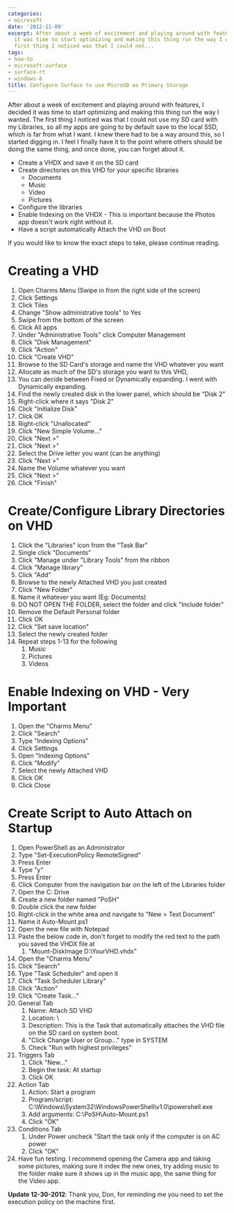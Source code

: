 ```yaml
---
categories:
- microsoft
date: '2012-11-09'
excerpt: After about a week of excitement and playing around with features, I decided
  it was time to start optimizing and making this thing run the way I wanted. The
  first thing I noticed was that I could not...
tags:
- how-to
- microsoft-surface
- surface-rt
- windows-8
title: Configure Surface to use MicroSD as Primary Storage
---
```


After about a week of excitement and playing around with features, I decided it was time to start optimizing and making this thing run the way I wanted. The first thing I noticed was that I could not use my SD card with my Libraries, so all my apps are going to by default save to the local SSD, which is far from what I want. I knew there had to be a way around this, so I started digging in. I feel I finally have it to the point where others should be doing the same thing, and once done, you can forget about it.

- Create a VHDX and save it on the SD card
- Create directories on this VHD for your specific libraries
    - Documents
    - Music
    - Video
    - Pictures
- Configure the libraries
- Enable Indexing on the VHDX - This is important because the Photos app doesn't work right without it.
- Have a script automatically Attach the VHD on Boot

If you would like to know the exact steps to take, please continue reading.

# Creating a VHD

1. Open Charms Menu (Swipe in from the right side of the screen)
2. Click Settings
3. Click Tiles
4. Change "Show administrative tools" to Yes
5. Swipe from the bottom of the screen
6. Click All apps
7. Under "Administrative Tools" click Computer Management
8. Click "Disk Management"
9. Click "Action"
10. Click "Create VHD"
11. Browse to the SD Card's storage and name the VHD whatever you want
12. Allocate as much of the SD's storage you want to this VHD,
13. You can decide between Fixed or Dynamically expanding. I went with Dynamically expanding.
14. Find the newly created disk in the lower panel, which should be "Disk 2"
15. Right-click where it says "Disk 2"
16. Click "Initialize Disk"
17. Click OK
18. Right-click "Unallocated"
19. Click "New Simple Volume..."
20. Click "Next >"
21. Click "Next >"
22. Select the Drive letter you want (can be anything)
23. Click "Next >"
24. Name the Volume whatever you want
25. Click "Next >"
26. Click "Finish"

# Create/Configure Library Directories on VHD

1. Click the "Libraries" icon from the "Task Bar"
2. Single click "Documents"
3. Click "Manage under "Library Tools" from the ribbon
4. Click "Manage library"
5. Click "Add"
6. Browse to the newly Attached VHD you just created
7. Click "New Folder"
8. Name it whatever you want (Eg: Documents)
9. DO NOT OPEN THE FOLDER, select the folder and click "Include folder"
10. Remove the Default Personal folder
11. Click OK
12. Click "Set save location"
13. Select the newly created folder
14. Repeat steps 1-13 for the following
    1. Music
    2. Pictures
    3. Videos

# Enable Indexing on VHD - Very Important

1. Open the "Charms Menu"
2. Click "Search"
3. Type "Indexing Options"
4. Click Settings
5. Open "Indexing Options"
6. Click "Modify"
7. Select the newly Attached VHD
8. Click OK
9. Click Close

# Create Script to Auto Attach on Startup

1. Open PowerShell as an Administrator
2. Type "Set-ExecutionPolicy RemoteSigned"
3. Press Enter
4. Type "y"
5. Press Enter
6. Click Computer from the navigation bar on the left of the Libraries folder
7. Open the C: Drive
8. Create a new folder named "PoSH"
9. Double click the new folder
10. Right-click in the white area and navigate to "New > Text Document"
11. Name it Auto-Mount.ps1
12. Open the new file with Notepad
13. Paste the below code in, don't forget to modify the red text to the path you saved the VHDX file at
    1. "Mount-DiskImage D:\\YourVHD.vhdx"
14. Open the "Charms Menu"
15. Click "Search"
16. Type "Task Scheduler" and open it
17. Click "Task Scheduler Library"
18. Click "Action"
19. Click "Create Task..."
20. General Tab
    1. Name: Attach SD VHD
    2. Location: \\
    3. Description: This is the Task that automatically attaches the VHD file on the SD card on system boot.
    4. "Click Change User or Group..." type in SYSTEM
    5. Check "Run with highest privileges"
21. Triggers Tab
    1. Click "New..."
    2. Begin the task: At startup
    3. Click OK
22. Action Tab
    1. Action: Start a program
    2. Program/script: C:\\Windows\\System32\\WindowsPowerShell\\v1.0\\powershell.exe
    3. Add arguments: C:\\PoSH\\Auto-Mount.ps1
    4. Click "OK"
23. Conditions Tab
    1. Under Power uncheck "Start the task only if the computer is on AC power
    2. Click "OK"
24. Have fun testing. I recommend opening the Camera app and taking some pictures, making sure it index the new ones, try adding music to the folder make sure it shows up in the music app, the same thing for the Video app.

**Update 12-30-2012**: Thank you, Don, for reminding me you need to set the execution policy on the machine first.